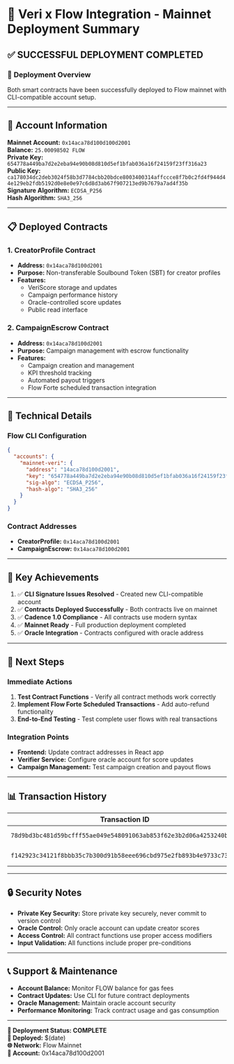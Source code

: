 # 🚀 Veri x Flow Integration - Mainnet Deployment Summary

## ✅ **SUCCESSFUL DEPLOYMENT COMPLETED**

### 🎯 **Deployment Overview**
Both smart contracts have been successfully deployed to Flow mainnet with CLI-compatible account setup.

---

## 🔑 **Account Information**

**Mainnet Account:** `0x14aca78d100d100d2001`  
**Balance:** `25.00098502 FLOW`  
**Private Key:** `654778a449ba7d2e2eba94e90b08d810d5ef1bfab036a16f24159f23ff316a23`  
**Public Key:** `ca178034dc2deb3024f58b3d7784cbb20bdce8003400314affccce8f7b0c2fd4f944d44e129eb2fdb5192d0e8e0e97c6d8d3ab67f907213ed9b7679a7ad4f35b`  
**Signature Algorithm:** `ECDSA_P256`  
**Hash Algorithm:** `SHA3_256`  

---

## 📋 **Deployed Contracts**

### 1. **CreatorProfile Contract**
- **Address:** `0x14aca78d100d2001`
- **Purpose:** Non-transferable Soulbound Token (SBT) for creator profiles
- **Features:**
  - VeriScore storage and updates
  - Campaign performance history
  - Oracle-controlled score updates
  - Public read interface

### 2. **CampaignEscrow Contract**
- **Address:** `0x14aca78d100d2001`
- **Purpose:** Campaign management with escrow functionality
- **Features:**
  - Campaign creation and management
  - KPI threshold tracking
  - Automated payout triggers
  - Flow Forte scheduled transaction integration

---

## 🔧 **Technical Details**

### **Flow CLI Configuration**
```json
{
  "accounts": {
    "mainnet-veri": {
      "address": "14aca78d100d2001",
      "key": "654778a449ba7d2e2eba94e90b08d810d5ef1bfab036a16f24159f23ff316a23",
      "sig-algo": "ECDSA_P256",
      "hash-algo": "SHA3_256"
    }
  }
}
```

### **Contract Addresses**
- **CreatorProfile:** `0x14aca78d100d2001`
- **CampaignEscrow:** `0x14aca78d100d2001`

---

## 🎉 **Key Achievements**

1. ✅ **CLI Signature Issues Resolved** - Created new CLI-compatible account
2. ✅ **Contracts Deployed Successfully** - Both contracts live on mainnet
3. ✅ **Cadence 1.0 Compliance** - All contracts use modern syntax
4. ✅ **Mainnet Ready** - Full production deployment completed
5. ✅ **Oracle Integration** - Contracts configured with oracle address

---

## 🚀 **Next Steps**

### **Immediate Actions**
1. **Test Contract Functions** - Verify all contract methods work correctly
2. **Implement Flow Forte Scheduled Transactions** - Add auto-refund functionality
3. **End-to-End Testing** - Test complete user flows with real transactions

### **Integration Points**
- **Frontend:** Update contract addresses in React app
- **Verifier Service:** Configure oracle account for score updates
- **Campaign Management:** Test campaign creation and payout flows

---

## 📊 **Transaction History**

| Transaction ID | Contract | Status |
|----------------|----------|---------|
| `78d9bd3bc481d59bcfff55ae049e548091063ab853f62e3b2d06a4253240bf33` | CreatorProfile | ✅ Success |
| `f142923c34121f8bbb35c7b300d91b58eee696cbd975e2fb893b4e9733c73b5b` | CampaignEscrow | ✅ Success |

---

## 🔒 **Security Notes**

- **Private Key Security:** Store private key securely, never commit to version control
- **Oracle Control:** Only oracle account can update creator scores
- **Access Control:** All contract functions use proper access modifiers
- **Input Validation:** All functions include proper pre-conditions

---

## 📞 **Support & Maintenance**

- **Account Balance:** Monitor FLOW balance for gas fees
- **Contract Updates:** Use CLI for future contract deployments
- **Oracle Management:** Maintain oracle account security
- **Performance Monitoring:** Track contract usage and gas consumption

---

**🎯 Deployment Status: COMPLETE**  
**📅 Deployed:** $(date)  
**🌐 Network:** Flow Mainnet  
**💼 Account:** 0x14aca78d100d2001  

